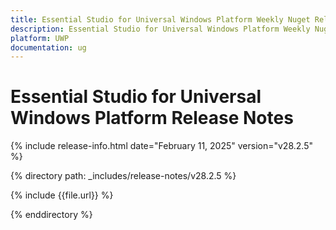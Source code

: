```yaml
---
title: Essential Studio for Universal Windows Platform Weekly Nuget Release Release Notes  
description: Essential Studio for Universal Windows Platform Weekly Nuget Release Release Notes  
platform: UWP
documentation: ug
---
```


# Essential Studio for Universal Windows Platform  Release Notes  

{% include release-info.html date="February 11, 2025"  version="v28.2.5" %} 

{% directory path: _includes/release-notes/v28.2.5 %}

{% include {{file.url}} %}

{% enddirectory %}